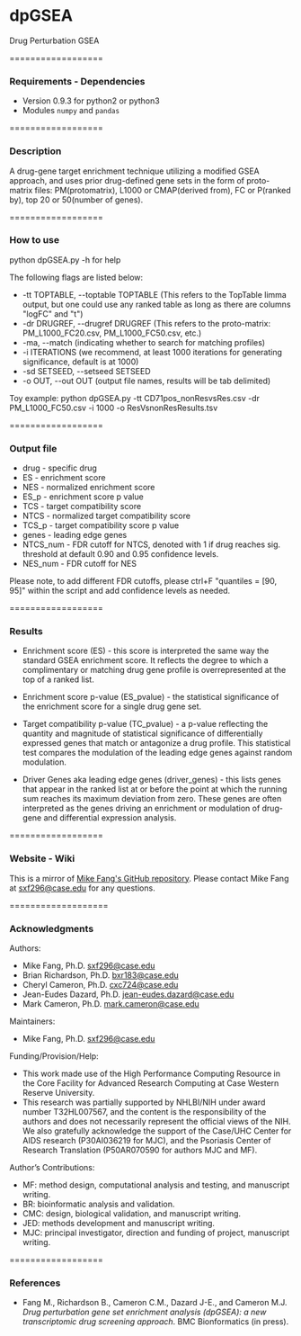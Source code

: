 # dpGSEA
Drug Perturbation GSEA


==================
### Requirements - Dependencies

* Version 0.9.3 for python2 or python3
* Modules `numpy` and `pandas`


==================
### Description

A drug-gene target enrichment technique utilizing a modified GSEA approach, and uses prior drug-defined gene sets in the form of proto-matrix files: PM(protomatrix), L1000 or CMAP(derived from), FC or P(ranked by), top 20 or 50(number of genes).


==================
### How to use

python dpGSEA.py -h for help

The following flags are listed below:

* -tt TOPTABLE, --toptable TOPTABLE (This refers to the TopTable limma output, but one could use any ranked table as long as there are columns "logFC" and "t")
* -dr DRUGREF, --drugref DRUGREF (This refers to the proto-matrix: PM_L1000_FC20.csv, PM_L1000_FC50.csv, etc.)
* -ma, --match (indicating whether to search for matching profiles)
* -i ITERATIONS (we recommend, at least 1000 iterations for generating significance, default is at 1000)
* -sd SETSEED, --setseed SETSEED
* -o OUT, --out OUT (output file names, results will be tab delimited)

Toy example: python dpGSEA.py -tt CD71pos_nonResvsRes.csv -dr PM_L1000_FC50.csv -i 1000 -o ResVsnonResResults.tsv


==================
### Output file

* drug - specific drug
* ES - enrichment score
* NES - normalized enrichment score
* ES_p - enrichment score p value
* TCS - target compatibility score
* NTCS - normalized target compatibility score
* TCS_p - target compatibility score p value
* genes - leading edge genes
* NTCS_num - FDR cutoff for NTCS, denoted with 1 if drug reaches sig. threshold at default 0.90 and 0.95 confidence levels.
* NES_num - FDR cutoff for NES

Please note, to add different FDR cutoffs, please ctrl+F "quantiles = [90, 95]" within the script and add confidence levels as needed.


==================
### Results

* Enrichment score (ES) - this score is interpreted the same way the standard GSEA enrichment score. It reflects the degree to which a complimentary or matching drug gene profile is overrepresented at the top of a ranked list.

* Enrichment score p-value (ES_pvalue) - the statistical significance of the enrichment score for a single drug gene set.

* Target compatibility p-value (TC_pvalue) - a p-value reflecting the quantity and magnitude of statistical significance of differentially expressed genes that match or antagonize a drug profile. This statistical test compares the modulation of the leading edge genes against random modulation.

* Driver Genes aka leading edge genes (driver_genes) - this lists genes that appear in the ranked list at or before the point at which the running sum reaches its maximum deviation from zero. These genes are often interpreted as the genes driving an enrichment or modulation of drug-gene and differential expression analysis.


==================
### Website - Wiki

This is a mirror of [Mike Fang's GitHub repository](https://github.com/sxf296/drug_targeting). Please contact Mike Fang at sxf296@case.edu for any questions.


===================
### Acknowledgments

Authors: 
   + Mike Fang, Ph.D. <sxf296@case.edu>
   + Brian Richardson, Ph.D. <bxr183@case.edu>
   + Cheryl Cameron, Ph.D. <cxc724@case.edu>
   + Jean-Eudes Dazard, Ph.D. <jean-eudes.dazard@case.edu>
   + Mark Cameron, Ph.D. <mark.cameron@case.edu>

Maintainers: 
   + Mike Fang, Ph.D. <sxf296@case.edu>

Funding/Provision/Help:   
   + This work made use of the High Performance Computing Resource in the Core Facility for Advanced Research Computing at Case Western Reserve University. 
   + This research was partially supported by NHLBI/NIH under award number T32HL007567, and the content is the responsibility of the authors and does not necessarily 
   represent the official views of the NIH. We also gratefully acknowledge the support of the Case/UHC Center for AIDS research (P30AI036219 for MJC), 
   and the Psoriasis Center of Research Translation (P50AR070590 for authors MJC and MF).
   
Author’s Contributions: 
   + MF: method design, computational analysis and testing, and manuscript writing. 
   + BR: bioinformatic analysis and validation. 
   + CMC: design, biological validation, and manuscript writing. 
   + JED: methods development and manuscript writing. 
   + MJC: principal investigator, direction and funding of project, manuscript writing.


==================
### References

   + Fang M., Richardson B., Cameron C.M., Dazard J-E., and Cameron M.J.  
      *Drug perturbation gene set enrichment analysis (dpGSEA): a new transcriptomic drug screening approach*. 
      BMC Bionformatics (in press).
